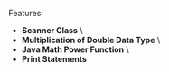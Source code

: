 Features:
  - **Scanner Class** \
  - **Multiplication of Double Data Type** \
  - **Java Math Power Function** \
  - **Print Statements**
